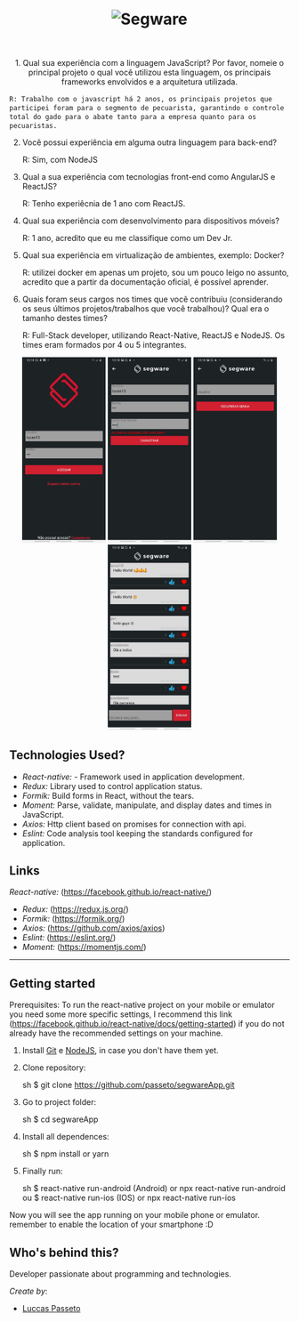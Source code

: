 <h1 align="center">
<br>
  <img src="https://miro.medium.com/max/1200/1*xDi2csEAWxu95IEkaNdFUQ.png" alt="Segware" width="120">
<br>
<br>
</h1>

<p align="center">
1. Qual sua experiência com a linguagem JavaScript? Por favor, nomeie o principal projeto o qual você utilizou esta linguagem, os principais frameworks envolvidos e a arquitetura utilizada.

    R: Trabalho com o javascript há 2 anos, os principais projetos que participei foram para o segmento de pecuarista, garantindo o controle total do gado para o abate tanto para a empresa quanto para os pecuaristas.

2. Você possui experiência em alguma outra linguagem para back-end?

   R: Sim, com NodeJS

3. Qual a sua experiência com tecnologias front-end como AngularJS e ReactJS?

   R: Tenho experiêcnia de 1 ano com ReactJS.

4. Qual sua experiência com desenvolvimento para dispositivos móveis?

   R: 1 ano, acredito que eu me classifique como um Dev Jr.

5. Qual sua experiência em virtualização de ambientes, exemplo: Docker?

   R: utilizei docker em apenas um projeto, sou um pouco leigo no assunto, acredito
   que a partir da documentação oficial, é possível aprender.

6. Quais foram seus cargos nos times que você contribuiu (considerando os seus últimos projetos/trabalhos que você trabalhou)? Qual era o tamanho destes times?

   R: Full-Stack developer, utilizando React-Native, ReactJS e NodeJS.
   Os times eram formados por 4 ou 5 integrantes.

</p>

<p align="center">
  <img src="app/common/images/login.jpeg" width="150"/>
  <img src="app/common/images/register.jpeg" width="150"/>
  <img src="app/common/images/forgot.jpeg" width="150"/>
  <img src="app/common/images/feed.jpeg" width="150"/>
</p>

<!-- What is: -->

## Technologies Used?

- _React-native:_ - Framework used in application development.
- _Redux:_ Library used to control application status.
- _Formik:_ Build forms in React, without the tears.
- _Moment:_ Parse, validate, manipulate, and display dates and times in JavaScript.
- _Axios:_ Http client based on promises for connection with api.
- _Eslint:_ Code analysis tool keeping the standards configured for application.

<!-- Links: -->

## Links

_React-native:_ (https://facebook.github.io/react-native/)

- _Redux:_ (https://redux.js.org/)
- _Formik:_ (https://formik.org/)
- _Axios:_ (https://github.com/axios/axios)
- _Eslint:_ (https://eslint.org/)
- _Moment:_ (https://momentjs.com/)

---

<!-- Get Started / Install: -->

## Getting started

Prerequisites: To run the react-native project on your mobile or emulator you need some
more specific settings, I recommend this link
(https://facebook.github.io/react-native/docs/getting-started) if you do not already have the recommended settings on your machine.

1. Install
   [Git](http://git-scm.com/downloads) e
   [NodeJS](http://nodejs.org/download/),
   in case you don't have them yet.

2. Clone repository:

   sh
   \$ git clone https://github.com/passeto/segwareApp.git

3) Go to project folder:

   sh
   \$ cd segwareApp

4. Install all dependences:

   sh
   \$ npm install or yarn

5) Finally run:

   sh
   $ react-native run-android (Android) or npx react-native run-android
   ou
   $ react-native run-ios (IOS) or npx react-native run-ios

Now you will see the app running on your mobile phone or emulator.
remember to enable the location of your smartphone :D

<!-- Create by: -->

## Who's behind this?

Developer passionate about programming and technologies.

_Create by_:

- [Luccas Passeto](http://github.com/passeto)
